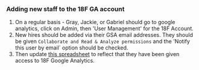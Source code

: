 

### Adding new staff to the 18F GA account

1. On a regular basis - Gray, Jackie, or Gabriel should go to google analytics, click on Admin, then 'User Management' for the 18F Account.  
2. New hires should be added via their GSA email addresses.  They should be given `Collaborate and Read & Analyze permissions` and the 'Notify this user by email` option should be checked.  
3. Then update [this spreadsheet](https://docs.google.com/spreadsheets/d/1U2rXdJXbX-wZoh8ZuEXl8VxuN-25CkIcNET2Gu880QY/edit#gid=0) to reflect that they have been given access to 18F Google Analytics.  
